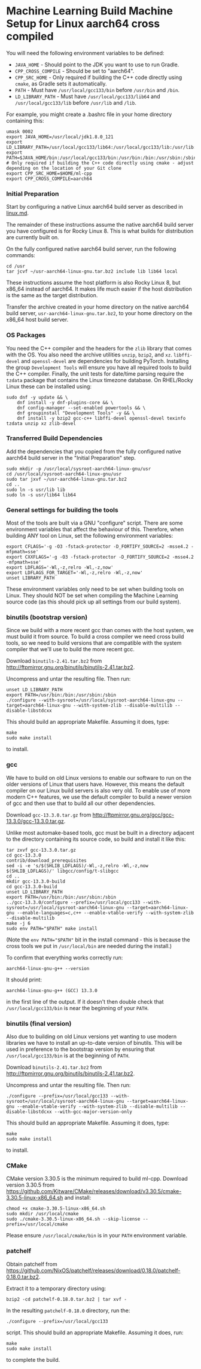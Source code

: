 # Machine Learning Build Machine Setup for Linux aarch64 cross compiled

You will need the following environment variables to be defined:

- `JAVA_HOME` - Should point to the JDK you want to use to run Gradle.
- `CPP_CROSS_COMPILE` - Should be set to "aarch64".
- `CPP_SRC_HOME` - Only required if building the C++ code directly using `cmake`, as Gradle sets it automatically.
- `PATH` - Must have `/usr/local/gcc133/bin` before `/usr/bin` and `/bin`.
- `LD_LIBRARY_PATH` - Must have `/usr/local/gcc133/lib64` and `/usr/local/gcc133/lib` before `/usr/lib` and `/lib`.

For example, you might create a .bashrc file in your home directory containing this:

```
umask 0002
export JAVA_HOME=/usr/local/jdk1.8.0_121
export LD_LIBRARY_PATH=/usr/local/gcc133/lib64:/usr/local/gcc133/lib:/usr/lib:/lib
export PATH=$JAVA_HOME/bin:/usr/local/gcc133/bin:/usr/bin:/bin:/usr/sbin:/sbin
# Only required if building the C++ code directly using cmake - adjust depending on the location of your Git clone
export CPP_SRC_HOME=$HOME/ml-cpp
export CPP_CROSS_COMPILE=aarch64
```

### Initial Preparation

Start by configuring a native Linux aarch64 build server as described in [linux.md](linux.md).

The remainder of these instructions assume the native aarch64 build server you have configured is for Rocky Linux 8. This is what builds for distribution are currently built on.

On the fully configured native aarch64 build server, run the following commands:

```
cd /usr
tar jcvf ~/usr-aarch64-linux-gnu.tar.bz2 include lib lib64 local
```

These instructions assume the host platform is also Rocky Linux 8, but x86_64 instead of aarch64. It makes life much easier if the host distribution is the same as the target distribution.

Transfer the archive created in your home directory on the native aarch64 build server, `usr-aarch64-linux-gnu.tar.bz2`, to your home directory on the x86_64 host build server.

### OS Packages

You need the C++ compiler and the headers for the `zlib` library that comes with the OS. You also need the archive utilities `unzip`, `bzip2`, and `xz`. `libffi-devel` and `openssl-devel` are dependencies for building PyTorch. Installing the group `Development Tools` will ensure you have all required tools to build the C++ compiler. Finally, the unit tests for date/time parsing require the `tzdata` package that contains the Linux timezone database. On RHEL/Rocky Linux these can be installed using:

```
sudo dnf -y update && \
    dnf install -y dnf-plugins-core && \
    dnf config-manager --set-enabled powertools && \
    dnf groupinstall "Development Tools" -y && \
    dnf install -y bzip2 gcc-c++ libffi-devel openssl-devel texinfo tzdata unzip xz zlib-devel
```

### Transferred Build Dependencies

Add the dependencies that you copied from the fully configured native aarch64 build server in the "Initial Preparation" step.

```
sudo mkdir -p /usr/local/sysroot-aarch64-linux-gnu/usr
cd /usr/local/sysroot-aarch64-linux-gnu/usr
sudo tar jxvf ~/usr-aarch64-linux-gnu.tar.bz2
cd ..
sudo ln -s usr/lib lib
sudo ln -s usr/lib64 lib64
```

### General settings for building the tools

Most of the tools are built via a GNU "configure" script. There are some environment variables that affect the behaviour of this. Therefore, when building ANY tool on Linux, set the following environment variables:

```
export CFLAGS='-g -O3 -fstack-protector -D_FORTIFY_SOURCE=2 -msse4.2 -mfpmath=sse'
export CXXFLAGS='-g -O3 -fstack-protector -D_FORTIFY_SOURCE=2 -msse4.2 -mfpmath=sse'
export LDFLAGS='-Wl,-z,relro -Wl,-z,now'
export LDFLAGS_FOR_TARGET='-Wl,-z,relro -Wl,-z,now'
unset LIBRARY_PATH
```

These environment variables only need to be set when building tools on Linux. They should NOT be set when compiling the Machine Learning source code (as this should pick up all settings from our build system).

### binutils (bootstrap version)

Since we build with a more recent gcc than comes with the host system, we must build it from source. To build a cross compiler we need cross build tools, so we need to build versions that are compatible with the system compiler that we'll use to build the more recent gcc.

Download `binutils-2.41.tar.bz2` from <http://ftpmirror.gnu.org/binutils/binutils-2.41.tar.bz2>.

Uncompress and untar the resulting file. Then run:

```
unset LD_LIBRARY_PATH
export PATH=/usr/bin:/bin:/usr/sbin:/sbin
./configure --with-sysroot=/usr/local/sysroot-aarch64-linux-gnu --target=aarch64-linux-gnu --with-system-zlib --disable-multilib --disable-libstdcxx
```

This should build an appropriate Makefile. Assuming it does, type:

```
make
sudo make install
```

to install.

### gcc

We have to build on old Linux versions to enable our software to run on the older versions of Linux that users have. However, this means the default compiler on our Linux build servers is also very old. To enable use of more modern C++ features, we use the default compiler to build a newer version of gcc and then use that to build all our other dependencies.

Download `gcc-13.3.0.tar.gz` from <http://ftpmirror.gnu.org/gcc/gcc-13.3.0/gcc-13.3.0.tar.gz>.

Unlike most automake-based tools, gcc must be built in a directory adjacent to the directory containing its source code, so build and install it like this:

```
tar zxvf gcc-13.3.0.tar.gz
cd gcc-13.3.0
contrib/download_prerequisites
sed -i -e 's/$(SHLIB_LDFLAGS)/-Wl,-z,relro -Wl,-z,now $(SHLIB_LDFLAGS)/' libgcc/config/t-slibgcc
cd ..
mkdir gcc-13.3.0-build
cd gcc-13.3.0-build
unset LD_LIBRARY_PATH
export PATH=/usr/bin:/bin:/usr/sbin:/sbin
../gcc-13.3.0/configure --prefix=/usr/local/gcc133 --with-sysroot=/usr/local/sysroot-aarch64-linux-gnu --target=aarch64-linux-gnu --enable-languages=c,c++ --enable-vtable-verify --with-system-zlib --disable-multilib
make -j 6
sudo env PATH="$PATH" make install
```

(Note the `env PATH="$PATH"` bit in the install command - this is because the cross tools we put in `/usr/local/bin` are needed during the install.)

To confirm that everything works correctly run:

```
aarch64-linux-gnu-g++ --version
```

It should print:

```
aarch64-linux-gnu-g++ (GCC) 13.3.0
```

in the first line of the output. If it doesn't then double check that `/usr/local/gcc133/bin` is near the beginning of your `PATH`.

### binutils (final version)

Also due to building on old Linux versions yet wanting to use modern libraries we have to install an up-to-date version of binutils. This will be used in preference to the bootstrap version by ensuring that `/usr/local/gcc133/bin` is at the beginning of `PATH`.

Download `binutils-2.41.tar.bz2` from <http://ftpmirror.gnu.org/binutils/binutils-2.41.tar.bz2>.

Uncompress and untar the resulting file. Then run:

```
./configure --prefix=/usr/local/gcc133 --with-sysroot=/usr/local/sysroot-aarch64-linux-gnu --target=aarch64-linux-gnu --enable-vtable-verify --with-system-zlib --disable-multilib --disable-libstdcxx --with-gcc-major-version-only
```

This should build an appropriate Makefile. Assuming it does, type:

```
make
sudo make install
```

to install.

### CMake

CMake version 3.30.5 is the minimum required to build ml-cpp. Download version 3.30.5 from <https://github.com/Kitware/CMake/releases/download/v3.30.5/cmake-3.30.5-linux-x86_64.sh> and install:

```
chmod +x cmake-3.30.5-linux-x86_64.sh
sudo mkdir /usr/local/cmake
sudo ./cmake-3.30.5-linux-x86_64.sh --skip-license --prefix=/usr/local/cmake
```

Please ensure `/usr/local/cmake/bin` is in your `PATH` environment variable.

### patchelf

Obtain patchelf from <https://github.com/NixOS/patchelf/releases/download/0.18.0/patchelf-0.18.0.tar.bz2>.

Extract it to a temporary directory using:

```
bzip2 -cd patchelf-0.18.0.tar.bz2 | tar xvf -
```

In the resulting `patchelf-0.18.0` directory, run the:

```
./configure --prefix=/usr/local/gcc133
```

script. This should build an appropriate Makefile. Assuming it does, run:

```
make
sudo make install
```

to complete the build.
